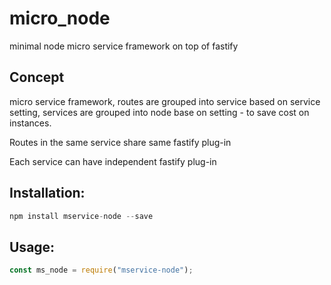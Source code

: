 # micro_node
minimal node micro service framework on top of fastify

## Concept
micro service framework, routes are grouped into service based on service setting, services are grouped into node base on setting - to save cost on instances.

Routes in the same service share same fastify plug-in

Each service can have independent fastify plug-in
## Installation:

```javascript
npm install mservice-node --save
```

## Usage:

```javascript
const ms_node = require("mservice-node");